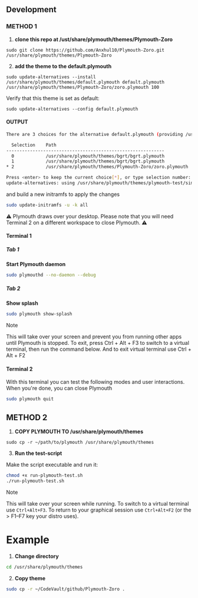 ## Development

### METHOD 1
1. **clone this repo at /ust/share/plymouth/themes/Plymouth-Zoro**
```
sudo git clone https://github.com/Anxhul10/Plymouth-Zoro.git /usr/share/plymouth/themes/Plymouth-Zoro
```
2. **add the theme to the default.plymouth**
```
sudo update-alternatives --install /usr/share/plymouth/themes/default.plymouth default.plymouth /usr/share/plymouth/themes/Plymouth-Zoro/zoro.plymouth 100
```

Verify that this theme is set as default:
```
sudo update-alternatives --config default.plymouth
```
#### OUTPUT
```bash 
There are 3 choices for the alternative default.plymouth (providing /usr/share/plymouth/themes/default.plymouth).

  Selection    Path                                                                     Priority   Status
------------------------------------------------------------
  0            /usr/share/plymouth/themes/bgrt/bgrt.plymouth                             110       auto mode
  1            /usr/share/plymouth/themes/bgrt/bgrt.plymouth                             110       manual mode
* 2            /usr/share/plymouth/themes/Plymouth-Zoro/zoro.plymouth            100       manual mode

Press <enter> to keep the current choice[*], or type selection number: 3
update-alternatives: using /usr/share/plymouth/themes/plymouth-test/simple-image.plymouth to provide /usr/share/plymouth/themes/default.plymouth (default.plymouth) in manual mode

```

and build a new initramfs to apply the changes

```bash
sudo update-initramfs -u -k all
```

⚠️ Plymouth draws over your desktop. Please note that you will need Terminal 2 on a different workspace to close Plymouth. ⚠️

#### Terminal 1

##### Tab 1

**Start Plymouth daemon**

```bash
sudo plymouthd --no-daemon --debug
```

##### Tab 2

**Show splash**

```bash
sudo plymouth show-splash
```
> [!NOTE]
> This will take over your screen and prevent you from running other apps until Plymouth is stopped.
> To exit, press Ctrl + Alt + F3 to switch to a virtual terminal, then run the command below.
> And to exit virtual terminal use Ctrl + Alt + F2


#### Terminal 2

With this terminal you can test the following modes and user interactions.
When you're done, you can close Plymouth

```bash
sudo plymouth quit
```
## METHOD 2

1. **COPY PLYMOUTH TO /usr/share/plymouth/themes**
```
sudo cp -r ~/path/to/plymouth /usr/share/plymouth/themes
```
3. **Run the test-script**

Make the script executable and run it:

```bash
chmod +x run-plymouth-test.sh
./run-plymouth-test.sh
```

> [!NOTE]
> This will take over your screen while running. To switch to a virtual terminal use `Ctrl+Alt+F3`. To return to your graphical session use `Ctrl+Alt+F2` (or the > F1–F7 key your distro uses).

# Example

1. **Change directory**

```bash
cd /usr/share/plymouth/themes
```

2. **Copy theme**

```bash
sudo cp -r ~/CodeVault/github/Plymouth-Zoro .
```
